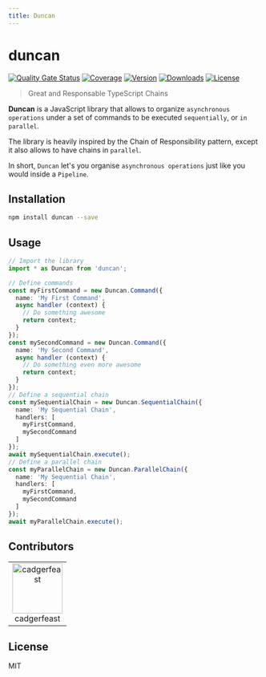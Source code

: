 ```yaml
---
title: Duncan
---
```

# duncan

[![Quality Gate Status](https://sonarcloud.io/api/project_badges/measure?project=cadgerfeast_duncan&metric=alert_status)](https://sonarcloud.io/dashboard?id=cadgerfeast_duncan)
[![Coverage](https://sonarcloud.io/api/project_badges/measure?project=cadgerfeast_duncan&metric=coverage)](https://sonarcloud.io/dashboard?id=cadgerfeast_duncan)
[![Version](https://badge.fury.io/js/duncan.svg)](https://www.npmjs.com/package/duncan)
[![Downloads](https://img.shields.io/npm/dt/duncan.svg)](https://www.npmjs.com/package/duncan)
[![License](https://img.shields.io/npm/l/duncan.svg)](https://github.com/cadgerfeast/duncan/blob/master/LICENSE)

> Great and Responsable TypeScript Chains

**Duncan** is a JavaScript library that allows to organize `asynchronous operations` under a set of commands to be executed `sequentially`, or `in parallel`.

The library is heavily inspired by the <Anchor href="https://refactoring.guru/design-patterns/chain-of-responsibility">Chain of Responsibility</Anchor> pattern, except it also allows to have chains in `parallel`.

In short, `Duncan` let's you organise `asynchronous operations` just like you would inside a `Pipeline`.

## Installation

``` bash
npm install duncan --save
```

## Usage

``` typescript
// Import the library
import * as Duncan from 'duncan';

// Define commands
const myFirstCommand = new Duncan.Command({
  name: 'My First Command',
  async handler (context) {
    // Do something awesome
    return context;
  }
});
const mySecondCommand = new Duncan.Command({
  name: 'My Second Command',
  async handler (context) {
    // Do something even more awesome
    return context;
  }
});
// Define a sequential chain
const mySequentialChain = new Duncan.SequentialChain({
  name: 'My Sequential Chain',
  handlers: [
    myFirstCommand,
    mySecondCommand
  ]
});
await mySequentialChain.execute();
// Define a parallel chain
const myParallelChain = new Duncan.ParallelChain({
  name: 'My Sequential Chain',
  handlers: [
    myFirstCommand,
    mySecondCommand
  ]
});
await myParallelChain.execute();
```

## Contributors

<table>
  <tbody>
    <tr>
      <td align="center">
        <Anchor href="https://github.com/cadgerfeast">
          <img src="https://github.com/cadgerfeast.png?size=100" alt="cadgerfeast" width="100px" style="min-width: 100px">
          <br/>
          <span>cadgerfeast</span>
        </Anchor>
      </td>
    </tr>
  </tbody>
</table>

## License

MIT
